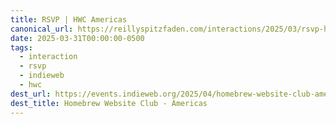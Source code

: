 ```yaml
---
title: RSVP | HWC Americas
canonical_url: https://reillyspitzfaden.com/interactions/2025/03/rsvp-hwc-americas-20250402/
date: 2025-03-31T00:00:00-0500
tags:
  - interaction
  - rsvp
  - indieweb
  - hwc
dest_url: https://events.indieweb.org/2025/04/homebrew-website-club-americas-CFLi8G8sA5NS
dest_title: Homebrew Website Club - Americas
---
```

